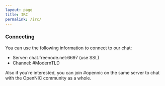 ```yaml
---
layout: page
title: IRC
permalink: /irc/
---
```


### Connecting

You can use the following information to connect to our chat:

- Server: chat.freenode.net:6697 (use SSL)
- Channel: #ModernTLD

Also if you’re interested, you can join #opennic on the same server to chat with the OpenNIC community as a whole.
